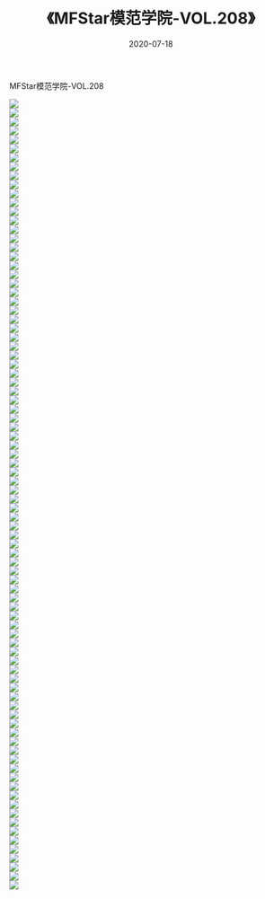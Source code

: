 ﻿---
layout: post
title:  《MFStar模范学院-VOL.208》
date:   2020-07-18
img: http://img.660000.xyz/Sharelink/网络美图/2020/MFStar模范学院-VOL.208/000.jpg
categories: [美女, 清纯, 唯美]
---

MFStar模范学院-VOL.208

  ![](http://img.660000.xyz/Sharelink/网络美图/2020/MFStar模范学院-VOL.208/001.jpg) <br> ![](http://img.660000.xyz/Sharelink/网络美图/2020/MFStar模范学院-VOL.208/002.jpg) <br> ![](http://img.660000.xyz/Sharelink/网络美图/2020/MFStar模范学院-VOL.208/003.jpg) <br> ![](http://img.660000.xyz/Sharelink/网络美图/2020/MFStar模范学院-VOL.208/004.jpg) <br> ![](http://img.660000.xyz/Sharelink/网络美图/2020/MFStar模范学院-VOL.208/005.jpg) <br> ![](http://img.660000.xyz/Sharelink/网络美图/2020/MFStar模范学院-VOL.208/006.jpg) <br> ![](http://img.660000.xyz/Sharelink/网络美图/2020/MFStar模范学院-VOL.208/007.jpg) <br> ![](http://img.660000.xyz/Sharelink/网络美图/2020/MFStar模范学院-VOL.208/008.jpg) <br> ![](http://img.660000.xyz/Sharelink/网络美图/2020/MFStar模范学院-VOL.208/009.jpg) <br> ![](http://img.660000.xyz/Sharelink/网络美图/2020/MFStar模范学院-VOL.208/010.jpg) <br> ![](http://img.660000.xyz/Sharelink/网络美图/2020/MFStar模范学院-VOL.208/011.jpg) <br> ![](http://img.660000.xyz/Sharelink/网络美图/2020/MFStar模范学院-VOL.208/012.jpg) <br> ![](http://img.660000.xyz/Sharelink/网络美图/2020/MFStar模范学院-VOL.208/013.jpg) <br> ![](http://img.660000.xyz/Sharelink/网络美图/2020/MFStar模范学院-VOL.208/014.jpg) <br> ![](http://img.660000.xyz/Sharelink/网络美图/2020/MFStar模范学院-VOL.208/015.jpg) <br> ![](http://img.660000.xyz/Sharelink/网络美图/2020/MFStar模范学院-VOL.208/016.jpg) <br> ![](http://img.660000.xyz/Sharelink/网络美图/2020/MFStar模范学院-VOL.208/017.jpg) <br> ![](http://img.660000.xyz/Sharelink/网络美图/2020/MFStar模范学院-VOL.208/018.jpg) <br> ![](http://img.660000.xyz/Sharelink/网络美图/2020/MFStar模范学院-VOL.208/019.jpg) <br> ![](http://img.660000.xyz/Sharelink/网络美图/2020/MFStar模范学院-VOL.208/020.jpg) <br> ![](http://img.660000.xyz/Sharelink/网络美图/2020/MFStar模范学院-VOL.208/021.jpg) <br> ![](http://img.660000.xyz/Sharelink/网络美图/2020/MFStar模范学院-VOL.208/022.jpg) <br> ![](http://img.660000.xyz/Sharelink/网络美图/2020/MFStar模范学院-VOL.208/023.jpg) <br> ![](http://img.660000.xyz/Sharelink/网络美图/2020/MFStar模范学院-VOL.208/024.jpg) <br> ![](http://img.660000.xyz/Sharelink/网络美图/2020/MFStar模范学院-VOL.208/025.jpg) <br> ![](http://img.660000.xyz/Sharelink/网络美图/2020/MFStar模范学院-VOL.208/026.jpg) <br> ![](http://img.660000.xyz/Sharelink/网络美图/2020/MFStar模范学院-VOL.208/027.jpg) <br> ![](http://img.660000.xyz/Sharelink/网络美图/2020/MFStar模范学院-VOL.208/028.jpg) <br> ![](http://img.660000.xyz/Sharelink/网络美图/2020/MFStar模范学院-VOL.208/029.jpg) <br> ![](http://img.660000.xyz/Sharelink/网络美图/2020/MFStar模范学院-VOL.208/030.jpg) <br> ![](http://img.660000.xyz/Sharelink/网络美图/2020/MFStar模范学院-VOL.208/031.jpg) <br> ![](http://img.660000.xyz/Sharelink/网络美图/2020/MFStar模范学院-VOL.208/032.jpg) <br> ![](http://img.660000.xyz/Sharelink/网络美图/2020/MFStar模范学院-VOL.208/033.jpg) <br> ![](http://img.660000.xyz/Sharelink/网络美图/2020/MFStar模范学院-VOL.208/034.jpg) <br> ![](http://img.660000.xyz/Sharelink/网络美图/2020/MFStar模范学院-VOL.208/035.jpg) <br> ![](http://img.660000.xyz/Sharelink/网络美图/2020/MFStar模范学院-VOL.208/036.jpg) <br> ![](http://img.660000.xyz/Sharelink/网络美图/2020/MFStar模范学院-VOL.208/037.jpg) <br> ![](http://img.660000.xyz/Sharelink/网络美图/2020/MFStar模范学院-VOL.208/038.jpg) <br> ![](http://img.660000.xyz/Sharelink/网络美图/2020/MFStar模范学院-VOL.208/039.jpg) <br> ![](http://img.660000.xyz/Sharelink/网络美图/2020/MFStar模范学院-VOL.208/040.jpg) <br> ![](http://img.660000.xyz/Sharelink/网络美图/2020/MFStar模范学院-VOL.208/041.jpg) <br> ![](http://img.660000.xyz/Sharelink/网络美图/2020/MFStar模范学院-VOL.208/042.jpg) <br> ![](http://img.660000.xyz/Sharelink/网络美图/2020/MFStar模范学院-VOL.208/043.jpg) <br> ![](http://img.660000.xyz/Sharelink/网络美图/2020/MFStar模范学院-VOL.208/044.jpg) <br> ![](http://img.660000.xyz/Sharelink/网络美图/2020/MFStar模范学院-VOL.208/045.jpg) <br> ![](http://img.660000.xyz/Sharelink/网络美图/2020/MFStar模范学院-VOL.208/046.jpg) <br> ![](http://img.660000.xyz/Sharelink/网络美图/2020/MFStar模范学院-VOL.208/047.jpg) <br> ![](http://img.660000.xyz/Sharelink/网络美图/2020/MFStar模范学院-VOL.208/048.jpg) <br> ![](http://img.660000.xyz/Sharelink/网络美图/2020/MFStar模范学院-VOL.208/049.jpg) <br> ![](http://img.660000.xyz/Sharelink/网络美图/2020/MFStar模范学院-VOL.208/050.jpg) <br> ![](http://img.660000.xyz/Sharelink/网络美图/2020/MFStar模范学院-VOL.208/051.jpg) <br> ![](http://img.660000.xyz/Sharelink/网络美图/2020/MFStar模范学院-VOL.208/052.jpg) <br> ![](http://img.660000.xyz/Sharelink/网络美图/2020/MFStar模范学院-VOL.208/053.jpg) <br> ![](http://img.660000.xyz/Sharelink/网络美图/2020/MFStar模范学院-VOL.208/054.jpg) <br> ![](http://img.660000.xyz/Sharelink/网络美图/2020/MFStar模范学院-VOL.208/055.jpg) <br> ![](http://img.660000.xyz/Sharelink/网络美图/2020/MFStar模范学院-VOL.208/056.jpg) <br> ![](http://img.660000.xyz/Sharelink/网络美图/2020/MFStar模范学院-VOL.208/057.jpg) <br> ![](http://img.660000.xyz/Sharelink/网络美图/2020/MFStar模范学院-VOL.208/058.jpg) <br> ![](http://img.660000.xyz/Sharelink/网络美图/2020/MFStar模范学院-VOL.208/059.jpg) <br> ![](http://img.660000.xyz/Sharelink/网络美图/2020/MFStar模范学院-VOL.208/060.jpg) <br> ![](http://img.660000.xyz/Sharelink/网络美图/2020/MFStar模范学院-VOL.208/061.jpg) <br> ![](http://img.660000.xyz/Sharelink/网络美图/2020/MFStar模范学院-VOL.208/062.jpg) <br> ![](http://img.660000.xyz/Sharelink/网络美图/2020/MFStar模范学院-VOL.208/063.jpg) <br> ![](http://img.660000.xyz/Sharelink/网络美图/2020/MFStar模范学院-VOL.208/064.jpg) <br> ![](http://img.660000.xyz/Sharelink/网络美图/2020/MFStar模范学院-VOL.208/065.jpg) <br> ![](http://img.660000.xyz/Sharelink/网络美图/2020/MFStar模范学院-VOL.208/066.jpg) <br> ![](http://img.660000.xyz/Sharelink/网络美图/2020/MFStar模范学院-VOL.208/067.jpg) <br> ![](http://img.660000.xyz/Sharelink/网络美图/2020/MFStar模范学院-VOL.208/068.jpg) <br> ![](http://img.660000.xyz/Sharelink/网络美图/2020/MFStar模范学院-VOL.208/069.jpg) <br> ![](http://img.660000.xyz/Sharelink/网络美图/2020/MFStar模范学院-VOL.208/070.jpg) <br> ![](http://img.660000.xyz/Sharelink/网络美图/2020/MFStar模范学院-VOL.208/071.jpg) <br> ![](http://img.660000.xyz/Sharelink/网络美图/2020/MFStar模范学院-VOL.208/072.jpg) <br> ![](http://img.660000.xyz/Sharelink/网络美图/2020/MFStar模范学院-VOL.208/073.jpg) <br> ![](http://img.660000.xyz/Sharelink/网络美图/2020/MFStar模范学院-VOL.208/074.jpg) <br> ![](http://img.660000.xyz/Sharelink/网络美图/2020/MFStar模范学院-VOL.208/075.jpg) <br> ![](http://img.660000.xyz/Sharelink/网络美图/2020/MFStar模范学院-VOL.208/076.jpg) <br> ![](http://img.660000.xyz/Sharelink/网络美图/2020/MFStar模范学院-VOL.208/077.jpg) <br> ![](http://img.660000.xyz/Sharelink/网络美图/2020/MFStar模范学院-VOL.208/078.jpg) <br> ![](http://img.660000.xyz/Sharelink/网络美图/2020/MFStar模范学院-VOL.208/079.jpg) <br> ![](http://img.660000.xyz/Sharelink/网络美图/2020/MFStar模范学院-VOL.208/080.jpg) <br> ![](http://img.660000.xyz/Sharelink/网络美图/2020/MFStar模范学院-VOL.208/081.jpg) <br> ![](http://img.660000.xyz/Sharelink/网络美图/2020/MFStar模范学院-VOL.208/082.jpg) <br> ![](http://img.660000.xyz/Sharelink/网络美图/2020/MFStar模范学院-VOL.208/083.jpg) <br> ![](http://img.660000.xyz/Sharelink/网络美图/2020/MFStar模范学院-VOL.208/084.jpg) <br> ![](http://img.660000.xyz/Sharelink/网络美图/2020/MFStar模范学院-VOL.208/085.jpg) <br> ![](http://img.660000.xyz/Sharelink/网络美图/2020/MFStar模范学院-VOL.208/086.jpg) <br> ![](http://img.660000.xyz/Sharelink/网络美图/2020/MFStar模范学院-VOL.208/087.jpg) <br> ![](http://img.660000.xyz/Sharelink/网络美图/2020/MFStar模范学院-VOL.208/088.jpg) <br>